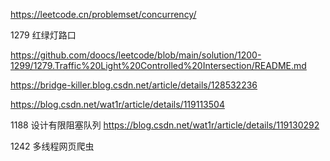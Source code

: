 
https://leetcode.cn/problemset/concurrency/

1279 红绿灯路口   

https://github.com/doocs/leetcode/blob/main/solution/1200-1299/1279.Traffic%20Light%20Controlled%20Intersection/README.md

https://bridge-killer.blog.csdn.net/article/details/128532236

https://blog.csdn.net/wat1r/article/details/119113504

1188 设计有限阻塞队列
https://blog.csdn.net/wat1r/article/details/119130292


1242 多线程网页爬虫

